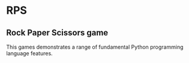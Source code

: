 # RPS

## Rock Paper Scissors game

This games demonstrates a range of fundamental Python programming language features.
